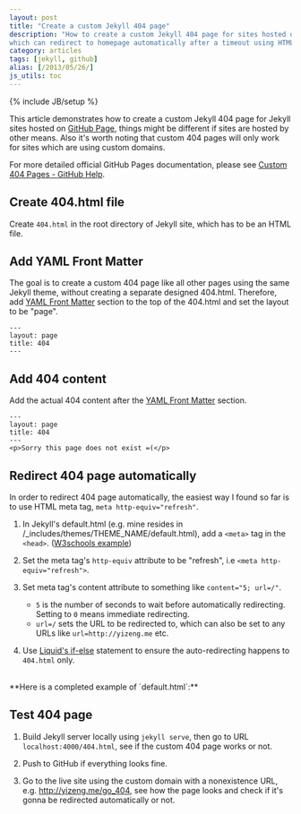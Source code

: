 ```yaml
---
layout: post
title: "Create a custom Jekyll 404 page"
description: "How to create a custom Jekyll 404 page for sites hosted on GitHub Pages,
which can redirect to homepage automatically after a timeout using HTML meta tag."
category: articles
tags: [jekyll, github]
alias: [/2013/05/26/]
js_utils: toc
---
```

{% include JB/setup %}

This article demonstrates how to create a custom Jekyll 404 page
for Jekyll sites hosted on [GitHub Page][GitHub Page],
things might be different if sites are hosted by other means.
Also it's worth noting that custom 404 pages will only work
for sites which are using custom domains.

For more detailed official GitHub Pages documentation,
please see [Custom 404 Pages - GitHub Help][Custom 404 Pages - GitHub Help].

<div id="toc"></div>

## <a id="create-404-file"></a>Create 404.html file
Create `404.html` in the root directory of Jekyll site,
which has to be an HTML file.

## <a id="add-front-matter"></a>Add YAML Front Matter
The goal is to create a custom 404 page like all other pages
using the same Jekyll theme, without creating a separate designed 404.html.
Therefore, add [YAML Front Matter][YAML Front Matter] section to
the top of the 404.html and set the layout to be "page".

	---
	layout: page
	title: 404
	---

## <a id="add-404-content"></a>Add 404 content
Add the actual 404 content after the [YAML Front Matter][YAML Front Matter] section.

	---
	layout: page
	title: 404
	---
	<p>Sorry this page does not exist =(</p>

## <a id="redirect-page"></a>Redirect 404 page automatically
In order to redirect 404 page automatically, the easiest way I found so far
is to use HTML meta tag, `meta http-equiv="refresh"`.

1. In Jekyll's default.html (e.g. mine resides in /_includes/themes/THEME_NAME/default.html),
add a `<meta>` tag in the `<head>`. ([W3schools example][W3schools example])

2. Set the meta tag's `http-equiv` attribute to be "refresh", i.e `<meta http-equiv="refresh">`.

3. Set meta tag's content attribute to something like `content="5; url=/"`.
	- `5` is the number of seconds to wait before automatically redirecting. Setting to `0` means immediate redirecting.
	- `url=/` sets the URL to be redirected to, which can also be set to any URLs like `url=http://yizeng.me` etc.

4. Use [Liquid's if-else][Liquid's if-else] statement to ensure
the auto-redirecting happens to `404.html` only.
<script src="https://gist.github.com/yizeng/a4f26459bc8795476ed4.js"></script>

<br />
**Here is a completed example of `default.html`:**
<script src="https://gist.github.com/yizeng/5428d29c3d5af224475b.js"></script>

## <a id="test-404-page"></a>Test 404 page

1. Build Jekyll server locally using `jekyll serve`,
then go to URL `localhost:4000/404.html`,
see if the custom 404 page works or not.

2. Push to GitHub if everything looks fine.

3. Go to the live site using the custom domain with a nonexistence URL,
e.g. http://yizeng.me/go_404,
see how the page looks and check if it's gonna be redirected automatically or not.

[GitHub Page]: http://pages.github.com/
[Custom 404 Pages - GitHub Help]: https://help.github.com/articles/custom-404-pages
[YAML Front Matter]: http://jekyllrb.com/docs/frontmatter/
[W3schools example]: http://www.w3schools.com/tags/att_meta_http_equiv.asp
[Liquid's if-else]: http://wiki.shopify.com/Liquid#If_.2F_Else_.2F_Unless